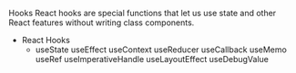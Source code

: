 Hooks
React hooks are special functions that let us use state and other React features without writing class components.

- React Hooks
    - useState
useEffect
useContext
useReducer
useCallback
useMemo
useRef
useImperativeHandle
useLayoutEffect
useDebugValue